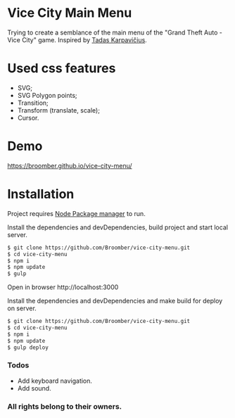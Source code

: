 # Vice City Main Menu
Trying to create a semblance of the main menu of the "Grand Theft Auto - Vice City" game.
Inspired by [Tadas Karpavičius](//codepen.io/trajektorijus/pen/ipzfa).


# Used css features
  - SVG;
  - SVG Polygon points;
  - Transition;
  - Transform (translate, scale);
  - Cursor.

# Demo
https://broomber.github.io/vice-city-menu/

# Installation

Project requires [Node Package manager](//www.npmjs.com) to run.

Install the dependencies and devDependencies, build project and start local server.

```sh
$ git clone https://github.com/Broomber/vice-city-menu.git
$ cd vice-city-menu
$ npm i
$ npm update
$ gulp
```
Open in browser http://localhost:3000

Install the dependencies and devDependencies and make build for deploy on server.

```sh
$ git clone https://github.com/Broomber/vice-city-menu.git
$ cd vice-city-menu
$ npm i
$ npm update
$ gulp deploy
```

### Todos

 - Add keyboard navigation.
 - Add sound.


### All rights belong to their owners.
